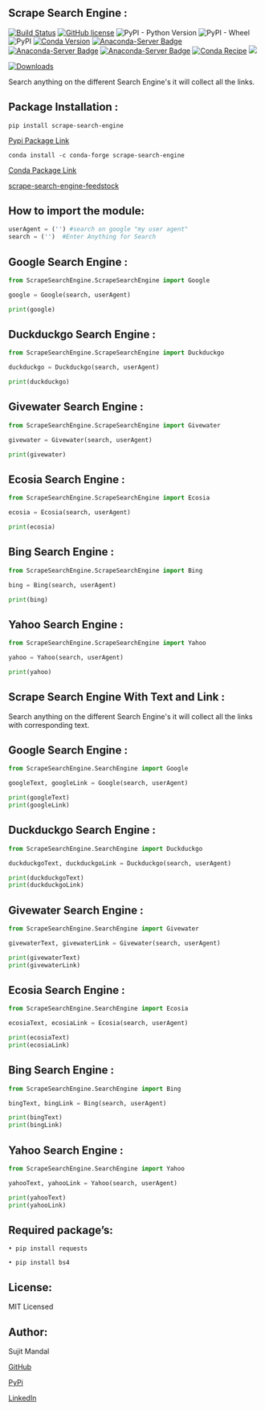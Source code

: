 ## Scrape Search Engine :
[![Build Status](https://travis-ci.org/sujitmandal/scrape-search-engine.svg?branch=master)](https://travis-ci.org/sujitmandal/scrape-search-engine) [![GitHub license](https://img.shields.io/github/license/sujitmandal/scrape-search-engine)](https://github.com/sujitmandal/scrape-search-engine/blob/master/LICENSE) ![PyPI - Python Version](https://img.shields.io/pypi/pyversions/scrape-search-engine) ![PyPI - Wheel](https://img.shields.io/pypi/wheel/scrape-search-engine) ![PyPI](https://img.shields.io/pypi/v/scrape-search-engine) [![Conda Version](https://img.shields.io/conda/vn/conda-forge/scrape-search-engine.svg)](https://anaconda.org/conda-forge/scrape-search-engine) [![Anaconda-Server Badge](https://anaconda.org/conda-forge/scrape-search-engine/badges/version.svg)](https://anaconda.org/conda-forge/scrape-search-engine) [![Anaconda-Server Badge](https://anaconda.org/conda-forge/scrape-search-engine/badges/installer/conda.svg)](https://conda.anaconda.org/conda-forge) [![Anaconda-Server Badge](https://anaconda.org/conda-forge/scrape-search-engine/badges/platforms.svg)](https://anaconda.org/conda-forge/scrape-search-engine) [![Conda Recipe](https://img.shields.io/badge/recipe-scrape--search--engine-green.svg)](https://anaconda.org/conda-forge/scrape-search-engine) ![](https://dev.azure.com/conda-forge/feedstock-builds/_apis/build/status/scrape-search-engine-feedstock?branchName=master)


[![Downloads](https://pepy.tech/badge/scrape-search-engine)](https://pepy.tech/project/scrape-search-engine)



Search anything on the different Search Engine's it will collect all the links.

## Package Installation  : 
```
pip install scrape-search-engine
```
[Pypi Package Link](https://pypi.org/project/scrape-search-engine/)

```
conda install -c conda-forge scrape-search-engine
```
[Conda Package Link](https://anaconda.org/conda-forge/scrape-search-engine)


[scrape-search-engine-feedstock](https://github.com/conda-forge/scrape-search-engine-feedstock)


## How to import the module:
```python
userAgent = ('') #search on google "my user agent"
search = ('')  #Enter Anything for Search
```
## Google Search Engine : 
```python
from ScrapeSearchEngine.ScrapeSearchEngine import Google

google = Google(search, userAgent)

print(google)
```
## Duckduckgo Search Engine : 
```python
from ScrapeSearchEngine.ScrapeSearchEngine import Duckduckgo

duckduckgo = Duckduckgo(search, userAgent)

print(duckduckgo)
```
## Givewater Search Engine : 
```python
from ScrapeSearchEngine.ScrapeSearchEngine import Givewater

givewater = Givewater(search, userAgent)

print(givewater)
```
## Ecosia Search Engine : 
```python
from ScrapeSearchEngine.ScrapeSearchEngine import Ecosia

ecosia = Ecosia(search, userAgent)

print(ecosia)
```
## Bing Search Engine : 
```python
from ScrapeSearchEngine.ScrapeSearchEngine import Bing

bing = Bing(search, userAgent)

print(bing)
```
## Yahoo Search Engine : 
```python
from ScrapeSearchEngine.ScrapeSearchEngine import Yahoo

yahoo = Yahoo(search, userAgent)

print(yahoo)
```
## Scrape Search Engine With Text and Link :

Search anything on the different Search Engine's it will collect all the links with corresponding text.

## Google Search Engine : 
```python
from ScrapeSearchEngine.SearchEngine import Google

googleText, googleLink = Google(search, userAgent)

print(googleText)
print(googleLink)
```
## Duckduckgo Search Engine : 
```python
from ScrapeSearchEngine.SearchEngine import Duckduckgo

duckduckgoText, duckduckgoLink = Duckduckgo(search, userAgent)

print(duckduckgoText)
print(duckduckgoLink)
```
## Givewater Search Engine : 
```python
from ScrapeSearchEngine.SearchEngine import Givewater

givewaterText, givewaterLink = Givewater(search, userAgent)

print(givewaterText)
print(givewaterLink)
```
## Ecosia Search Engine : 
```python
from ScrapeSearchEngine.SearchEngine import Ecosia

ecosiaText, ecosiaLink = Ecosia(search, userAgent)

print(ecosiaText)
print(ecosiaLink)
```
## Bing Search Engine : 
```python
from ScrapeSearchEngine.SearchEngine import Bing

bingText, bingLink = Bing(search, userAgent)

print(bingText)
print(bingLink)
```
## Yahoo Search Engine : 
```python
from ScrapeSearchEngine.SearchEngine import Yahoo

yahooText, yahooLink = Yahoo(search, userAgent)

print(yahooText)
print(yahooLink)
```

## Required package’s:
```
• pip install requests

• pip install bs4
```
## License:
MIT Licensed

## Author:
Sujit Mandal

[GitHub](https://github.com/sujitmandal)

[PyPi](https://pypi.org/user/sujitmandal/)

[LinkedIn](https://www.linkedin.com/in/sujit-mandal-91215013a/)
